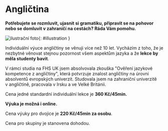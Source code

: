 [//]: # (##NAME## anglictina)
[//]: # (##MENUITEM## Angličtina)
[//]: # (##DESCRIPTION## angličtina)
[//]: # (##QUOTE## quotes-anglictina)

# Angličtina

**Potřebujete se rozmluvit, ujasnit si gramatiku, připravit se na pohovor nebo se domluvit v zahraničí na cestách? Ráda Vám pomohu.**

![ilustrační foto](/images/anglictina.jpg){: #illustration }

Individuální výuce angličtiny se věnuji více než 10 let. Vycházím z toho,&nbsp;že je nezbytné věnovat stejnou pozornost všem aspektům jazyka a že **lekce by měla studenty bavit**.

V rámci studia na FHS UK jsem absolvovala zkouška "Ověření jazykové kompetence z angličtiny", která potvrzuje znalost angličtiny na úrovni absolventů evropských univerzit. Studovala jsem na zahraniční univerzitě v&nbsp;angličtině, pracovala v&nbsp;Irsku a&nbsp;ve Velké Británii.

Cena jedné standardní individuální lekce je **360 Kč/45min.**

**Výuka je možná i online.**

Cena výuky pro dvojice je **220 Kč/45min za osobu**.

Cena pro skupiny je stanovena dohodou.


